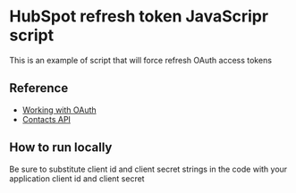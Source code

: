 # HubSpot refresh token JavaScripr script

This is an example of script that will force refresh OAuth access tokens

## Reference

- [Working with OAuth](https://developers.hubspot.com/docs/api/working-with-oauth)
- [Contacts API ](https://developers.hubspot.com/docs/api/crm/contacts)

## How to run locally
Be sure to substitute client id and client secret strings in the code with your application client id and client secret
